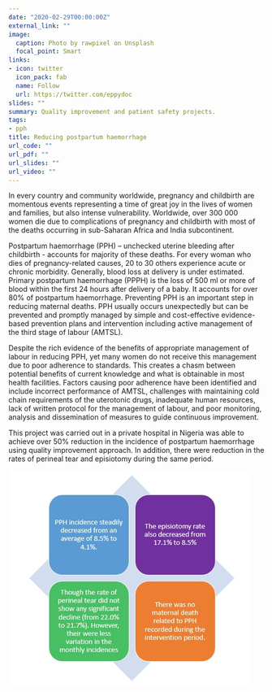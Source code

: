 ```yaml
---
date: "2020-02-29T00:00:00Z"
external_link: ""
image:
  caption: Photo by rawpixel on Unsplash
  focal_point: Smart
links:
- icon: twitter
  icon_pack: fab
  name: Follow
  url: https://twitter.com/eppydoc
slides: ""
summary: Quality improvement and patient safety projects.
tags:
- pph
title: Reducing postpartum haemorrhage
url_code: ""
url_pdf: ""
url_slides: ""
url_video: ""
---
```


In every country and community worldwide, pregnancy and childbirth are momentous events representing a time of great joy in the lives of women and families, but also intense vulnerability. Worldwide, over 300 000 women die due to complications of pregnancy and childbirth with most of the deaths occurring in sub-Saharan Africa and India subcontinent. 

Postpartum haemorrhage (PPH) – unchecked uterine bleeding after childbirth -  accounts for majority of these deaths.  For every woman who dies of pregnancy-related causes, 20 to 30 others experience acute or chronic morbidity. Generally, blood loss at delivery is under estimated. Primary postpartum haemorrhage (PPPH) is the loss of 500 ml or more of blood within the first 24 hours after delivery of a baby. It accounts for over 80% of postpartum haemorrhage. Preventing PPH is an important step in reducing maternal deaths. PPH usually occurs unexpectedly but can be prevented and promptly managed by simple and cost-effective evidence-based prevention plans and intervention including active management of the third stage of labour (AMTSL). 

Despite the rich evidence of the benefits of appropriate management of labour in reducing PPH, yet many women do not receive this management due to poor adherence to standards. This creates a chasm between potential benefits of current knowledge and what is obtainable in most health facilities. Factors causing poor adherence have been identified and include incorrect performance of AMTSL, challenges with maintaining cold chain requirements of the uterotonic drugs, inadequate human resources, lack of written protocol for the management of labour, and poor monitoring, analysis and dissemination of measures to guide continuous improvement.  

This project was carried out in a private hospital in Nigeria was able to achieve over 50% reduction in the incidence of postpartum haemorrhage using quality improvement approach. In addition, there were reduction in the rates of perineal tear and episiotomy during the same period.


![results](./pph.JPG)

